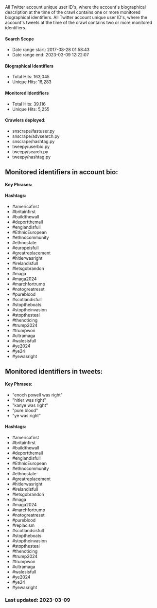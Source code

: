 All Twitter account unique user ID's, where the account's biographical description at the time of the crawl contains one or more monitored biographical 
identifiers. All Twitter account unique user ID's, where the account's tweets at the time of the crawl contains two or more monitored identifiers.

#### Search Scope
* Date range start: 2017-08-28 01:58:43
* Date range end: 2023-03-09 12:22:07

#### Biographical Identifiers
* Total Hits: 163,045
* Unique Hits: 16,283

#### Monitored Identifiers
* Total Hits: 39,116
* Unique Hits: 5,255

#### Crawlers deployed: 
* snscrape/fastuser.py 
* snscrape/advsearch.py 
* snscrape/hashtag.py 
* tweepy/userbio.py 
* tweepy/search.py 
* tweepy/hashtag.py

## Monitored identifiers in account bio:

#### Key Phrases:

#### Hashtags:

* #americafirst 
* #britainfirst 
* #buildthewall 
* #deportthemall 
* #englandisfull 
* #EthnicEuropean 
* #ethnocommunity 
* #ethnostate 
* #europeisfull 
* #greatreplacement
* #hitlerwasright
* #irelandisfull
* #letsgobrandon
* #maga
* #maga2024
* #marchfortrump
* #notogreatreset
* #pureblood
* #scotlandisfull
* #stoptheboats
* #stoptheinvasion
* #stopthesteal
* #thenoticing
* #trump2024
* #trumpwon
* #ultramaga
* #walesisfull
* #ye2024
* #ye24
* #yewasright

## Monitored identifiers in tweets:

#### Key Phrases:
* "enoch powell was right"
* "hitler was right"
* "kanye was right"
* "pure blood"
* "ye was right"

#### Hashtags:
* #americafirst 
* #britainfirst 
* #buildthewall 
* #deportthemall
* #englandisfull
* #EthnicEuropean
* #ethnocommunity
* #ethnostate
* #greatreplacement
* #hitlerwasright
* #irelandisfull
* #letsgobrandon
* #maga
* #maga2024
* #marchfortrump
* #notogreatreset
* #pureblood
* #replacism
* #scotlandsisfull
* #stoptheboats
* #stoptheinvasion
* #stopthesteal
* #thenoticing
* #trump2024
* #trumpwon
* #ultramaga
* #walesisfull
* #ye2024
* #ye24
* #yewasright

### Last updated: 2023-03-09